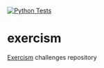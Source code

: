 [![Python Tests](https://github.com/shoriminimoe/exercism/actions/workflows/python-tests.yml/badge.svg)](https://github.com/shoriminimoe/exercism/actions/workflows/python-tests.yml)

# exercism
[Exercism](https://exercism.org/profiles/shoriminimoe) challenges repository
